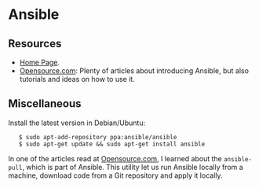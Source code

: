 Ansible
=======

Resources
---------

 - [Home Page](https://www.ansible.com/).
 - [Opensource.com](https://opensource.com/):
   Plenty of articles about introducing Ansible, but also tutorials and
   ideas on how to use it.


Miscellaneous
-------------

Install the latest version in Debian/Ubuntu:

```
   $ sudo apt-add-repository ppa:ansible/ansible
   $ sudo apt-get update && sudo apt-get install ansible
```

In one of the articles read at [Opensource.com][1], I learned about the
`ansible-pull`, which is part of Ansible.  This utility let us run Ansible
locally from a machine, download code from a Git repository and apply it
locally.


[1]:	https://opensource.com/article/18/3/manage-workstation-ansible
